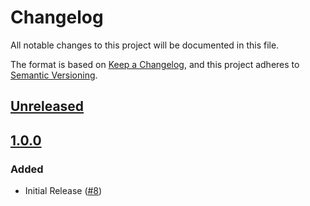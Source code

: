 # Changelog

All notable changes to this project will be documented in this file.

The format is based on [Keep a Changelog](https://keepachangelog.com/en/1.0.0/),
and this project adheres to [Semantic Versioning](https://semver.org/spec/v2.0.0.html).

## [Unreleased]

## [1.0.0]

### Added

- Initial Release ([#8](https://github.com/MetaMask/test-bundler/pull/8))

[Unreleased]: https://github.com/MetaMask/test-bundler/compare/v1.0.0...HEAD
[1.0.0]: https://github.com/MetaMask/test-bundler/releases/tag/v1.0.0
